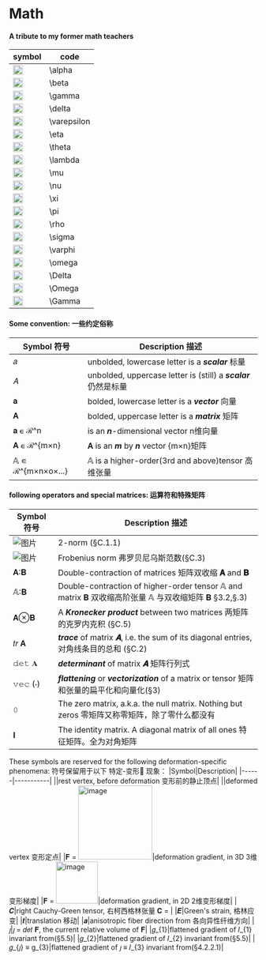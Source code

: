 # Math
#### A tribute to my former math teachers

|symbol|code  |
|------|------|
|<img width="20" alt="image" src="https://user-images.githubusercontent.com/31954987/231631633-e17cf44d-3096-4a00-8e0d-f2afb9cd6e15.png">|\alpha|
|<img width="20" alt="image" src="https://user-images.githubusercontent.com/31954987/231631793-84483f49-82ad-42cd-a187-a36055f7272b.png">|\beta |
|<img width="20" alt="image" src="https://user-images.githubusercontent.com/31954987/231631970-29dd084e-aab3-44b7-ae85-9c8d7ef75974.png">|\gamma|
|<img width="20" alt="image" src="https://user-images.githubusercontent.com/31954987/231632292-dde427f6-80ad-4813-a0b5-a039f3adb5da.png">|\delta|
|<img width="20" alt="image" src="https://user-images.githubusercontent.com/31954987/231651638-0cc674f8-6ddf-485e-b869-dd851f0db79d.png">|\varepsilon|
|<img width="20" alt="image" src="https://user-images.githubusercontent.com/31954987/231651851-ea26859f-da14-440a-86f1-f922cd02de7a.png">|\eta|
|<img width="20" alt="image" src="https://user-images.githubusercontent.com/31954987/231651924-5a792109-15ec-4ea7-8ea7-f8674fe1b4d3.png">|\theta|
|<img width="20" alt="image" src="https://user-images.githubusercontent.com/31954987/231652511-f2b9ef45-3d7d-4e2d-8142-f56e0835dc88.png">|\lambda|
|<img width="20" alt="image" src="https://user-images.githubusercontent.com/31954987/231652616-dd6aed1e-03f4-4458-b521-9821db23fea4.png">|\mu|
|<img width="20" alt="image" src="https://user-images.githubusercontent.com/31954987/231652853-412163cc-165f-45af-a07f-186a3db95e96.png">|\nu|
|<img width="20" alt="image" src="https://user-images.githubusercontent.com/31954987/231652947-892f3410-df9c-43b6-b89c-ff0dff8b0643.png">|\xi|
|<img width="20" alt="image" src="https://user-images.githubusercontent.com/31954987/231653185-165b60f2-6f67-4f1a-b350-fdfb49796956.png">|\pi|
|<img width="20" alt="image" src="https://user-images.githubusercontent.com/31954987/231653308-b30574cc-e0ea-4afd-a30a-904f6b179881.png">|\rho|
|<img width="20" alt="image" src="https://user-images.githubusercontent.com/31954987/231653708-cb4634f3-7032-4f46-9b14-f2d7fb0f07a1.png">|\sigma|
|<img width="20" alt="image" src="https://user-images.githubusercontent.com/31954987/231653781-75e33e50-7abc-4a90-929c-f84d4d167763.png">|\varphi|
|<img width="20" alt="image" src="https://user-images.githubusercontent.com/31954987/231654055-c2e5c740-fc21-4d2d-a623-de4b50711d1b.png">|\omega|
|<img width="20" alt="image" src="https://user-images.githubusercontent.com/31954987/231654120-22672f37-378d-4386-ab22-d224b9e52b9b.png">|\Delta|
|<img width="20" alt="image" src="https://user-images.githubusercontent.com/31954987/231654209-8b54ada7-cc43-4d20-ae3c-8237a3a22e0c.png">|\Omega|
|<img width="20" alt="image" src="https://user-images.githubusercontent.com/31954987/231654282-99b6cdcf-fee6-4a3f-85a8-3fc1e1ef1950.png">|\Gamma|

#### Some convention: 一些约定俗称

|Symbol 符号|Description 描述|
|----------|---------------|
|𝑎|unbolded, lowercase letter is a ***scalar*** 标量|
|𝐴|unbolded, uppercase letter is (still) a ***scalar*** 仍然是标量|
|𝐚|bolded, lowercase letter is a ***vector*** 向量|
|𝐀|bolded, uppercase letter is a ***matrix*** 矩阵|
|𝐚 ∊ ℛ^n|is an ***n***-dimensional vector n维向量|
|𝐀 ∊ ℛ^{m×n}|𝐀 is an ***m*** by ***n*** vector {m×n}矩阵|
|𝔸 ∊ ℛ^{m×n×o×...}|𝔸 is a higher-order(3rd and above)tensor 高维张量|

#### following operators and special matrices: 运算符和特殊矩阵

|Symbol 符号|Description 描述|
|----------|----------------|
|![图片](https://github.com/ChenxingWang93/Math/assets/31954987/240d2b17-9406-4509-980a-5f42b85b5be9)|2-norm (§C.1.1)|
|![图片](https://github.com/ChenxingWang93/Math/assets/31954987/ac29109d-1d31-40cb-bfc1-ec40e12d3ab3)|Frobenius norm 弗罗贝尼乌斯范数(§C.3)|
|𝐀∶𝐁|Double-contraction of matrices 矩阵双收缩 **𝐀** and **𝐁**|
|𝔸∶𝐁|Double-contraction of higher-order tensor 𝔸 and matrix 𝐁 双收缩高阶张量 𝔸 与双收缩矩阵 𝐁 §3.2,§.3)|
|𝐀⊗𝐁|A ***Kronecker product*** between two matrices 两矩阵的克罗内克积 (§C.5)|
|𝑡𝑟 𝐀|***trace*** of matrix ***𝐀***, i.e. the sum of its diagonal entries, 对角线条目的总和 (§C.2)|
|𝚍𝚎𝚝 𝐀|***determinant*** of matrix ***𝐀*** 矩阵行列式|
|𝚟𝚎𝚌 (⋅)|***flattening*** or ***vectorization*** of a matrix or tensor 矩阵和张量的扁平化和向量化(§3)|
|𝟶|The zero matrix, a.k.a. the null matrix. Nothing but zeros 零矩阵又称零矩阵，除了零什么都没有|
|𝚰|The identity matrix. A diagonal matrix of all ones 特征矩阵。全为对角矩阵|

These symbols are reserved for the following deformation-specific phenomena: 符号保留用于以下 特定-变形🫠 现象：
|Symbol|Description|
|------|-----------|
||rest vertex, before deformation 变形前的静止顶点|
||deformed vertex 变形定点|
|𝐅 = <img width="150" alt="image" src="https://github.com/ChenxingWang93/Math/assets/31954987/7797087e-c628-4dae-992b-7131f0f436fa">|deformation gradient, in 3D 3维变形梯度|
|𝐅 = <img width="85" alt="image" src="https://github.com/ChenxingWang93/Math/assets/31954987/5251ea3b-3aef-4589-8cb8-54b6a33dc626">|deformation gradient, in 2D 2维变形梯度|
|𝑪|right Cauchy-Green tensor, 右柯西格林张量 𝐂 = |
|𝑬|Green's strain, 格林应变|
|𝒕|translation 移动|
|𝒂|anisotropic fiber direction from 各向异性纤维方向|
|𝚥|𝚥 = 𝑑𝑒𝑡 𝐅, the current relative volume of 𝐅|
|𝑔_{1}|flattened gradient of 𝐼_{1} invariant from(§5.5)|
|𝑔_{2}|flattened gradient of 𝐼_{2} invariant from(§5.5)|
|𝑔_{𝚥} ≡ g_{3}|flattened gradient of 𝚥 ≡ 𝐼_{3} invariant from(§4.2.2.1)|

